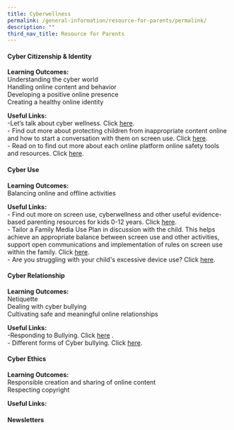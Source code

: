 ```yaml
---
title: Cyberwellness
permalink: /general-information/resource-for-parents/permalink/
description: ""
third_nav_title: Resource for Parents
---
```

#### **Cyber Citizenship &amp; Identity**

**Learning Outcomes:**<br>
Understanding the cyber world <br>
Handling online content and behavior <br>
Developing a positive online presence <br>
Creating a healthy online identity<br>

**Useful Links:**<br> -Let’s talk about cyber wellness. Click [here](https://www.healthhub.sg/programmes/186/mindsg/caring-for-ourselves/learning-about-cyber-wellness-Teens#home). 
<br> - Find out more about protecting children from inappropriate content online and how to
start a conversation with them on screen use. Click [here](https://www.imda.gov.sg/digitalforlife/Digitalwellness).<br> - Read on to find out more about each online platform online safety tools and resources. Click [here](https://www.betterinternet.sg/Resources/Resources-Listing/Tools-and-resources-for-managing-your-own-safety-online).
#### **Cyber Use**<br>
**Learning Outcomes:**<br>
Balancing online and offline activities<br>

**Useful Links:**<br>- Find out more on screen use, cyberwellness and other useful evidence-based parenting resources for kids 0-12 years. Click [here](https://www.familiesforlife.sg/Parenting).<br>- Tailor a Family Media Use Plan in discussion with the child. This helps achieve an appropriate balance between screen use and other activities, support open communications and implementation of rules on screen use within the family. Click [here](http://www.healthychildren.org/MediaUsePlan). <br> - Are you struggling with your child's excessive device use? Click [here](https://www.schoolbag.edu.sg/story/are-you-struggling-with-your-child-s-excessive-device-use). 

#### **Cyber Relationship**

**Learning Outcomes:**<br>
Netiquette<br>
Dealing with cyber bullying<br>
Cultivating safe and meaningful online relationships<br>

**Useful Links:**<br> -Responding to Bullying. Click [here](https://bullyfree.sg/parents/) . <br> - Different forms of Cyber bullying. Click [here](https://bullyfree.sg/cyber-bullying/ ).

#### **Cyber Ethics**

**Learning Outcomes:**<br>
Responsible creation and sharing of online content<br>
Respecting copyright<br>

**Useful Links:**<br>

#### **Newsletters**